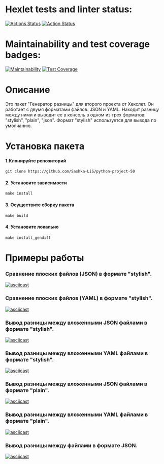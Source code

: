 # Hexlet tests and linter status:
[![Actions Status](https://github.com/Sashka-LiS/python-project-50/workflows/hexlet-check/badge.svg)](https://github.com/Sashka-LiS/python-project-50/actions)
[![Action Status](https://github.com/Sashka-LiS/python-project-50/actions/workflows/pyci.yml/badge.svg)](https://github.com/Sashka-LiS/python-project-50/actions)

# Maintainability and test coverage badges:
[![Maintainability](https://api.codeclimate.com/v1/badges/edd85589b4b839947100/maintainability)](https://codeclimate.com/github/Sashka-LiS/python-project-50/maintainability)
[![Test Coverage](https://api.codeclimate.com/v1/badges/edd85589b4b839947100/test_coverage)](https://codeclimate.com/github/Sashka-LiS/python-project-50/test_coverage)

# Описание
Это пакет "Генератор разницы" для второго проекта от Хекслет.
Он работает с двумя форматами файлов: JSON и YAML. Находит разницу между ними и выводит ее в консоль в одном из трех форматов: "stylish", "plain", "json". Формат "stylish" используется для вывода по умолчанию.

# Установка пакета
#### 1.Клонируйте репозиторий
```
git clone https://github.com/Sashka-LiS/python-project-50
```
#### 2. Установите зависимости
```
make install
```
#### 3. Осуществите сборку пакета
```
make build
```
#### 4. Установите локально
```
make install_gendiff
```

# Примеры работы
### Сравнение плоских файлов (JSON) в формате "stylish".
[![asciicast](https://asciinema.org/a/qjPcXNgJpN1qSpiRNUY1NfVh9.svg)](https://asciinema.org/a/qjPcXNgJpN1qSpiRNUY1NfVh9)

### Сравнение плоских файлов (YAML) в формате "stylish".
[![asciicast](https://asciinema.org/a/7rK1KOjOfF0jAKuu73qhYNSO4.svg)](https://asciinema.org/a/7rK1KOjOfF0jAKuu73qhYNSO4)

### Вывод разницы между вложенными JSON файлами в формате "stylish".
[![asciicast](https://asciinema.org/a/74mrkiu95Cmrm0Ld6Rf27gu4x.svg)](https://asciinema.org/a/74mrkiu95Cmrm0Ld6Rf27gu4x)

### Вывод разницы между вложенными YAML файлами в формате "stylish".
[![asciicast](https://asciinema.org/a/FDz80csxX1mvZ62gdJzcEI2Bq.svg)](https://asciinema.org/a/FDz80csxX1mvZ62gdJzcEI2Bq)

### Вывод разницы между вложенными JSON файлами в формате "plain".
[![asciicast](https://asciinema.org/a/8CLpiyY7WUXRvHJESdRjmcrUD.svg)](https://asciinema.org/a/8CLpiyY7WUXRvHJESdRjmcrUD)

### Вывод разницы между вложенными YAML файлами в формате "plain".
[![asciicast](https://asciinema.org/a/dgFFTO1JvH5dMf1I2dYbunCda.svg)](https://asciinema.org/a/dgFFTO1JvH5dMf1I2dYbunCda)

### Вывод разницы между файлами в формате JSON.
[![asciicast](https://asciinema.org/a/CAtDZ9q0vvYVis1D7gaV6koW8.svg)](https://asciinema.org/a/CAtDZ9q0vvYVis1D7gaV6koW8)